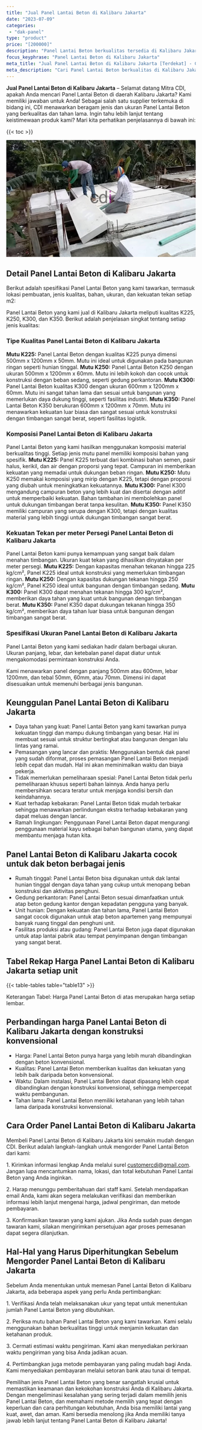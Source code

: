 ```yaml
---
title: "Jual Panel Lantai Beton di Kalibaru Jakarta"
date: "2023-07-09"
categories:
 - "dak-panel"
type: "product"
price: "[200000]"
description: "Panel Lantai Beton berkualitas tersedia di Kalibaru Jakarta. Solusi ideal untuk proyek konstruksi dengan standar terbaik, Panel Lantai Beton memberikan kekuatan maksimal untuk proyek pembangunan. Dapatkan info lengkap."
focus_keyphrase: "Panel Lantai Beton di Kalibaru Jakarta"
meta_title: "Jual Panel Lantai Beton di Kalibaru Jakarta [Terdekat] - CDI"
meta_description: "Cari Panel Lantai Beton berkualitas di Kalibaru Jakarta?. Kami menyediakan Panel Lantai Beton premium untuk pembangunan. Harga terbaik hanya di sini."
---
```


**Jual Panel Lantai Beton di Kalibaru Jakarta** – Selamat datang Mitra CDI, apakah Anda mencari Panel Lantai Beton di daerah Kalibaru Jakarta? Kami memiliki jawaban untuk Anda! Sebagai salah satu supplier terkemuka di bidang ini, CDI menawarkan beragam jenis dan ukuran Panel Lantai Beton yang berkualitas dan tahan lama. Ingin tahu lebih lanjut tentang keistimewaan produk kami? Mari kita perhatikan penjelasannya di bawah ini:

{{< toc >}}

![Jual Panel Lantai Beton di Kalibaru Jakarta](/images/dak-panel/dak-panel-18.jpg)

## Detail Panel Lantai Beton di Kalibaru Jakarta

Berikut adalah spesifikasi Panel Lantai Beton yang kami tawarkan, termasuk lokasi pembuatan, jenis kualitas, bahan, ukuran, dan kekuatan tekan setiap m2:

Panel Lantai Beton yang kami jual di Kalibaru Jakarta meliputi kualitas K225, K250, K300, dan K350. Berikut adalah penjelasan singkat tentang setiap jenis kualitas:

### Tipe Kualitas Panel Lantai Beton di Kalibaru Jakarta

**Mutu K225:** Panel Lantai Beton dengan kualitas K225 punya dimensi 500mm x 1200mm x 50mm. Mutu ini ideal untuk digunakan pada bangunan ringan seperti hunian tinggal.
**Mutu K250:** Panel Lantai Beton K250 dengan ukuran 500mm x 1200mm x 60mm. Mutu ini lebih kokoh dan cocok untuk konstruksi dengan beban sedang, seperti gedung perkantoran.
**Mutu K300:** Panel Lantai Beton kualitas K300 dengan ukuran 600mm x 1200mm x 60mm. Mutu ini sangat tahan lama dan sesuai untuk bangunan yang memerlukan daya dukung tinggi, seperti fasilitas industri.
**Mutu K350:** Panel Lantai Beton K350 berukuran 600mm x 1200mm x 70mm. Mutu ini menawarkan kekuatan luar biasa dan sangat sesuai untuk konstruksi dengan timbangan sangat berat, seperti fasilitas logistik.

### Komposisi Panel Lantai Beton di Kalibaru Jakarta

Panel Lantai Beton yang kami hasilkan menggunakan komposisi material berkualitas tinggi. Setiap jenis mutu panel memiliki komposisi bahan yang spesifik.
**Mutu K225:** Panel K225 terbuat dari kombinasi bahan semen, pasir halus, kerikil, dan air dengan proporsi yang tepat. Campuran ini memberikan kekuatan yang memadai untuk dukungan beban ringan.
**Mutu K250:** Mutu K250 memakai komposisi yang mirip dengan K225, tetapi dengan proporsi yang diubah untuk meningkatkan kekuatannya.
**Mutu K300:** Panel K300 mengandung campuran beton yang lebih kuat dan disertai dengan aditif untuk memperbaiki kekuatan. Bahan tambahan ini membolehkan panel untuk dukungan timbangan berat tanpa kesulitan.
**Mutu K350:** Panel K350 memiliki campuran yang serupa dengan K300, tetapi dengan kualitas material yang lebih tinggi untuk dukungan timbangan sangat berat.

### Kekuatan Tekan per meter Persegi Panel Lantai Beton di Kalibaru Jakarta

Panel Lantai Beton kami punya kemampuan yang sangat baik dalam menahan timbangan. Ukuran kuat tekan yang dihasilkan dinyatakan per meter persegi.
**Mutu K225:** Dengan kapasitas menahan tekanan hingga 225 kg/cm², Panel K225 ideal untuk konstruksi yang memerlukan timbangan ringan.
**Mutu K250:** Dengan kapasitas dukungan tekanan hingga 250 kg/cm², Panel K250 ideal untuk bangunan dengan timbangan sedang.
**Mutu K300:** Panel K300 dapat menahan tekanan hingga 300 kg/cm², memberikan daya tahan yang kuat untuk bangunan dengan timbangan berat.
**Mutu K350:** Panel K350 dapat dukungan tekanan hingga 350 kg/cm², memberikan daya tahan luar biasa untuk bangunan dengan timbangan sangat berat.

### Spesifikasi Ukuran Panel Lantai Beton di Kalibaru Jakarta

Panel Lantai Beton yang kami sediakan hadir dalam berbagai ukuran. Ukuran panjang, lebar, dan ketebalan panel dapat diatur untuk mengakomodasi permintaan konstruksi Anda.

Kami menawarkan panel dengan panjang 500mm atau 600mm, lebar 1200mm, dan tebal 50mm, 60mm, atau 70mm. Dimensi ini dapat disesuaikan untuk memenuhi berbagai jenis bangunan.

## Keunggulan Panel Lantai Beton di Kalibaru Jakarta

*   Daya tahan yang kuat: Panel Lantai Beton yang kami tawarkan punya kekuatan tinggi dan mampu dukung timbangan yang besar. Hal ini membuat sesuai untuk struktur bertingkat atau bangunan dengan lalu lintas yang ramai.
*   Pemasangan yang lancar dan praktis: Menggunakan bentuk dak panel yang sudah diformat, proses pemasangan Panel Lantai Beton menjadi lebih cepat dan mudah. Hal ini akan meminimalkan waktu dan biaya pekerja.
*   Tidak memerlukan pemeliharaan spesial: Panel Lantai Beton tidak perlu pemeliharaan khusus seperti bahan lainnya. Anda hanya perlu membersihkan secara teratur untuk menjaga kondisi bersih dan keindahannya.
*   Kuat terhadap kebakaran: Panel Lantai Beton tidak mudah terbakar sehingga menawarkan perlindungan ekstra terhadap kebakaran yang dapat meluas dengan lancar.
*   Ramah lingkungan: Penggunaan Panel Lantai Beton dapat mengurangi penggunaan material kayu sebagai bahan bangunan utama, yang dapat membantu menjaga hutan kita.

## Panel Lantai Beton di Kalibaru Jakarta cocok untuk dak beton berbagai jenis

*   Rumah tinggal: Panel Lantai Beton bisa digunakan untuk dak lantai hunian tinggal dengan daya tahan yang cukup untuk menopang beban konstruksi dan aktivitas penghuni.
*   Gedung perkantoran: Panel Lantai Beton sesuai dimanfaatkan untuk atap beton gedung kantor dengan kepadatan pengguna yang banyak.
*   Unit hunian: Dengan kekuatan dan tahan lama, Panel Lantai Beton sangat cocok digunakan untuk atap beton apartemen yang mempunyai banyak ruang tinggal dan penghuni unit.
*   Fasilitas produksi atau gudang: Panel Lantai Beton juga dapat digunakan untuk atap lantai pabrik atau tempat penyimpanan dengan timbangan yang sangat berat.

## Tabel Rekap Harga Panel Lantai Beton di Kalibaru Jakarta setiap unit

{{< table-tables table="table13" >}}

Keterangan Tabel: Harga Panel Lantai Beton di atas merupakan harga setiap lembar.

## Perbandingan harga Panel Lantai Beton di Kalibaru Jakarta dengan konstruksi konvensional

*   Harga: Panel Lantai Beton punya harga yang lebih murah dibandingkan dengan beton konvensional.
*   Kualitas: Panel Lantai Beton memberikan kualitas dan kekuatan yang lebih baik daripada beton konvensional.
*   Waktu: Dalam instalasi, Panel Lantai Beton dapat dipasang lebih cepat dibandingkan dengan konstruksi konvensional, sehingga mempercepat waktu pembangunan.
*   Tahan lama: Panel Lantai Beton memiliki ketahanan yang lebih tahan lama daripada konstruksi konvensional.

## Cara Order Panel Lantai Beton di Kalibaru Jakarta

Membeli Panel Lantai Beton di Kalibaru Jakarta kini semakin mudah dengan CDI. Berikut adalah langkah-langkah untuk mengorder Panel Lantai Beton dari kami:

1\.  Kirimkan informasi lengkap Anda melalui surel customercdi@gmail.com. Jangan lupa mencantumkan nama, lokasi, dan total kebutuhan Panel Lantai Beton yang Anda inginkan.

2\.  Harap menunggu pemberitahuan dari staff kami. Setelah mendapatkan email Anda, kami akan segera melakukan verifikasi dan memberikan informasi lebih lanjut mengenai harga, jadwal pengiriman, dan metode pembayaran.

3\.  Konfirmasikan tawaran yang kami ajukan. Jika Anda sudah puas dengan tawaran kami, silakan mengirimkan persetujuan agar proses pemesanan dapat segera dilanjutkan.

## Hal-Hal yang Harus Diperhitungkan Sebelum Mengorder Panel Lantai Beton di Kalibaru Jakarta

Sebelum Anda menentukan untuk memesan Panel Lantai Beton di Kalibaru Jakarta, ada beberapa aspek yang perlu Anda pertimbangkan:

1\.  Verifikasi Anda telah melaksanakan ukur yang tepat untuk menentukan jumlah Panel Lantai Beton yang dibutuhkan.

2\.  Periksa mutu bahan Panel Lantai Beton yang kami tawarkan. Kami selalu menggunakan bahan berkualitas tinggi untuk menjamin kekuatan dan ketahanan produk.

3\.  Cermati estimasi waktu pengiriman. Kami akan menyediakan perkiraan waktu pengiriman yang bisa Anda jadikan acuan.

4\.  Pertimbangkan juga metode pembayaran yang paling mudah bagi Anda. Kami menyediakan pembayaran melalui setoran bank atau tunai di tempat.

Pemilihan jenis Panel Lantai Beton yang benar sangatlah krusial untuk memastikan keamanan dan kekokohan konstruksi Anda di Kalibaru Jakarta. Dengan mengeliminasi kesalahan yang sering terjadi dalam memilih jenis Panel Lantai Beton, dan memahami metode memilih yang tepat dengan keperluan dan cara perhitungan kebutuhan, Anda bisa memiliki lantai yang kuat, awet, dan aman. Kami bersedia menolong jika Anda memiliki tanya jawab lebih lanjut tentang Panel Lantai Beton di Kalibaru Jakarta!